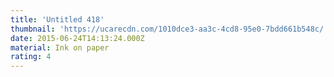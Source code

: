 ```yaml
---
title: 'Untitled 418'
thumbnail: 'https://ucarecdn.com/1010dce3-aa3c-4cd8-95e0-7bdd661b548c/'
date: 2015-06-24T14:13:24.000Z
material: Ink on paper
rating: 4
---
```

